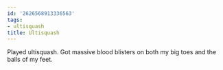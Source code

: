 ```yaml
---
id: '2626568913336563'
tags:
- ultisquash
title: Ultisquash
---
```


Played ultisquash. Got massive blood blisters on both my big toes and the balls of my feet.
